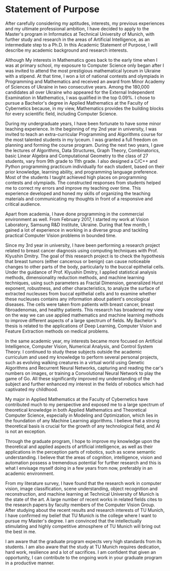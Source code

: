 Statement of Purpose
====================

After carefully considering my aptitudes, interests, my previous experiences and my ultimate professional ambition, I have decided to apply to the Master's program in Informatics at Technical University of Munich, with further study and research in the areas of Artificial Intelligence, as an intermediate step to a Ph.D. In this Academic Statement of Purpose, I will describe my academic background and research interests.

Although My interests in Mathematics goes back to the early time when I was at primary school, my exposure to Computer Science only began after I was invited to attend the most prestigious mathematical lyceum in Ukraine with a stipend. At that time, I won a lot of national contests and olympiads in Programming and Mathematics and received an award from Minor Academy of Sciences of Ukraine in two consecutive years. Among the 180,000 candidates all over Ukraine who appeared for the External Independent Examination in Mathematics, I was qualified in the top 0.09%. I chose to pursue a Bachelor's degree in Applied Mathematics at the Faculty of Cybernetics because, in my view, Mathematics provides the building blocks for every scientific field, including Computer Science.

During my undergraduate years, I have been fortunate to have some minor teaching experience. In the beginning of my 2nd year in university, I was invited to teach an extra-curricular Programming and Algorithms course for the most talented students in my lyceum. I was granted a full freedom on planning and forming the course program. During the next two years, I gave the lectures of Algorithms, Data Structures, Graph Theory, Combinatorics, basic Linear Algebra and Computational Geometry to the class of 27 students, vary from 9th grade to 11th grade. I also designed a C/C++ and Python programming practicum individually for each student, based on their prior knowledge, learning ability, and programming language preference. Most of the students I taught achieved high places on programming contests and olympiads. The constructed responses from students helped me to correct my errors and improve my teaching over time. This experience developed and honed my skills of organizing the teaching materials and communicating my thoughts in front of a responsive and critical audience.

Apart from academia, I have done programming in the commercial environment as well. From February 2017, I started my work at Vision Laboratory, Samsung R&D Institute, Ukraine. During that few month, I gained a lot of experience in working in a diverse group and tackling practical Computer Vision problems in bounded time.

Since my 3rd year in university, I have been performing a research project related to breast cancer diagnosis using computing techniques with Prof. Klyushin Dmitry. The goal of this research project is to check the hypothesis that breast tumors (either cancerous or benign) can cause noticeable changes to other parts of the body, particularly to the buccal epithelial cells. Under the guidance of Prof. Klyushin Dmitry, I applied statistical analysis methods, dimensionality reduction methods, and machine learning techniques, using such parameters as Fractal Dimension, generalized Hurst exponent, robustness, and other characteristics, to analyze the surface of extracted nucleuses from buccal epithelial cells and to examine whether these nucleuses contains any information about patient's oncological diseases. The cells were taken from patients with breast cancer, breast fibroadenomas, and healthy patients. This research has broadened my view on the way we can use applied mathematics and machine learning methods to improve different aspects of a large spectrum of fields. My Bachelor's thesis is related to the applications of Deep Learning, Computer Vision and Feature Extraction methods on medical problems.

In the same academic year, my interests became more focused on Artificial Intelligence, Computer Vision, Numerical Analysis, and Control System Theory. I continued to study these subjects outside the academic curriculum and used my knowledge to perform several personal projects, such as evolving walking creatures in a virtual world using Genetic Algorithms and Recurrent Neural Networks, capturing and reading the car's numbers on images, or training a Convolutional Neural Network to play the game of Go. All these significantly improved my understanding of the subject and further enhanced my interest in the fields of robotics which had captivated my childhood.

My major in Applied Mathematics at the Faculty of Cybernetics have contributed much to my perspective and exposed me to a large spectrum of theoretical knowledge in both Applied Mathematics and Theoretical Computer Science, especially in Modeling and Optimization, which lies in the foundation of any Machine Learning algorithms. I believe that a strong theoretical basis is crucial for the growth of any technological field, and AI is not an exception.

Through the graduate program, I hope to improve my knowledge upon the theoretical and applied aspects of artificial intelligence, as well as their applications in the perception parts of robotics, such as scene semantic understanding. I believe that the areas of cognition, intelligence, vision and automation possess a tremendous potential for further research and this is what I envisage myself doing in a few years from now, preferably in an academic environment.

From my literature survey, I have found that the research work in computer vision, image classification, scene understanding, object recognition and reconstruction, and machine learning at Technical University of Munich is the state of the art. A large number of recent works in related fields cites to the research papers by faculty members of the Computer Vision Group. After studying about the recent results and research interests of TU Munich, I have confirmed my belief that TU Munich is the college where I want to pursue my Master's degree. I am convinced that the intellectually stimulating and highly competitive atmosphere of TU Munich will bring out the best in me.

I am aware that the graduate program expects very high standards from its students. I am also aware that the study at TU Munich requires dedication, hard work, resilience and a lot of sacrifices. I am confident that given an opportunity, I can contribute to the ongoing work in your graduate program in a productive manner.
